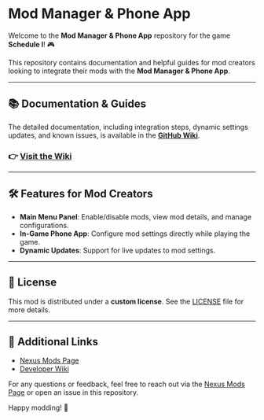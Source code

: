 # Mod Manager & Phone App

Welcome to the **Mod Manager & Phone App** repository for the game **Schedule I**! 🎮

This repository contains documentation and helpful guides for mod creators looking to integrate their mods with the **Mod Manager & Phone App**.

---

## 📚 Documentation & Guides

The detailed documentation, including integration steps, dynamic settings updates, and known issues, is available in the **[GitHub Wiki](../../wiki)**.

### 👉 [Visit the Wiki](../../wiki)

---

## 🛠️ Features for Mod Creators
- **Main Menu Panel**: Enable/disable mods, view mod details, and manage configurations.
- **In-Game Phone App**: Configure mod settings directly while playing the game.
- **Dynamic Updates**: Support for live updates to mod settings.

---

## 📜 License
This mod is distributed under a **custom license**. See the [LICENSE](LICENSE.md) file for more details.

---

## 🔗 Additional Links
- [Nexus Mods Page](https://www.nexusmods.com/schedule1/mods/397)
- [Developer Wiki](../../wiki)

For any questions or feedback, feel free to reach out via the [Nexus Mods Page](https://www.nexusmods.com/schedule1/mods/397) or open an issue in this repository.

Happy modding! 🚀
